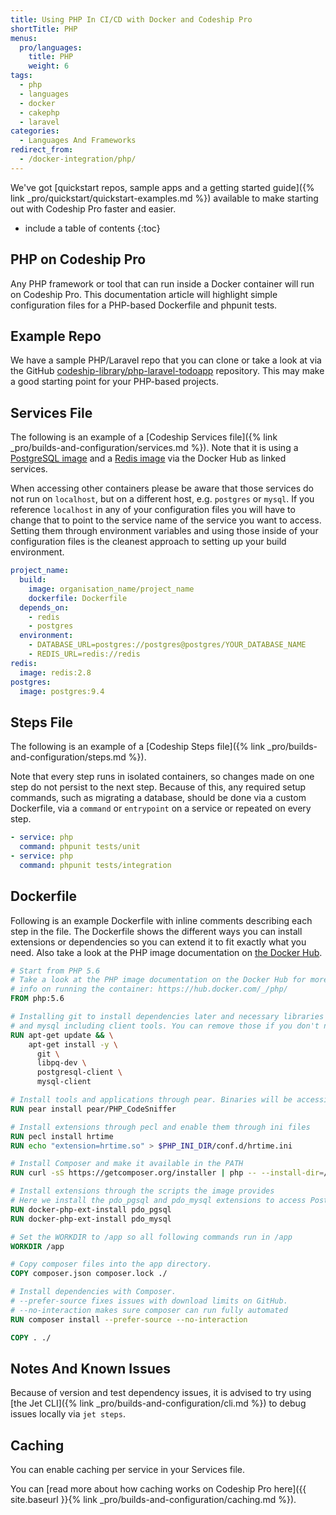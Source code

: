 ```yaml
---
title: Using PHP In CI/CD with Docker and Codeship Pro
shortTitle: PHP
menus:
  pro/languages:
    title: PHP
    weight: 6
tags:
  - php
  - languages
  - docker
  - cakephp
  - laravel
categories:
  - Languages And Frameworks
redirect_from:
  - /docker-integration/php/
---
```


<div class="info-block">
We've got [quickstart repos, sample apps and a getting started guide]({% link _pro/quickstart/quickstart-examples.md %}) available to make starting out with Codeship Pro faster and easier.
</div>

* include a table of contents
{:toc}

## PHP on Codeship Pro

Any PHP framework or tool that can run inside a Docker container will run on Codeship Pro. This documentation article will highlight simple configuration files for a PHP-based Dockerfile and phpunit tests.

## Example Repo

We have a sample PHP/Laravel repo that you can clone or take a look at via the GitHub [codeship-library/php-laravel-todoapp](https://github.com/codeship-library/php-laravel-todoapp) repository. This may make a good starting point for your PHP-based projects.

## Services File

The following is an example of a [Codeship Services file]({% link _pro/builds-and-configuration/services.md %}). Note that it is using a [PostgreSQL image](https://hub.docker.com/_/postgres/) and a [Redis image](https://hub.docker.com/_/redis/) via the Docker Hub as linked services.

When accessing other containers please be aware that those services do not run on `localhost`, but on a different host, e.g. `postgres` or `mysql`. If you reference `localhost` in any of your configuration files you will have to change that to point to the service name of the service you want to access. Setting them through environment variables and using those inside of your configuration files is the cleanest approach to setting up your build environment.

```yaml
project_name:
  build:
    image: organisation_name/project_name
    dockerfile: Dockerfile
  depends_on:
    - redis
    - postgres
  environment:
    - DATABASE_URL=postgres://postgres@postgres/YOUR_DATABASE_NAME
    - REDIS_URL=redis://redis
redis:
  image: redis:2.8
postgres:
  image: postgres:9.4
```

## Steps File

The following is an example of a [Codeship Steps file]({% link _pro/builds-and-configuration/steps.md %}).

Note that every step runs in isolated containers, so changes made on one step do not persist to the next step.  Because of this, any required setup commands, such as migrating a database, should be done via a custom Dockerfile, via a `command` or `entrypoint` on a service or repeated on every step.

```yaml
- service: php
  command: phpunit tests/unit
- service: php
  command: phpunit tests/integration
```

## Dockerfile

Following is an example Dockerfile with inline comments describing each step in the file. The Dockerfile shows the different ways you can install extensions or dependencies so you can extend it to fit exactly what you need. Also take a look at the PHP image documentation on [the Docker Hub](https://hub.docker.com/_/php/).

```dockerfile
# Start from PHP 5.6
# Take a look at the PHP image documentation on the Docker Hub for more detailed
# info on running the container: https://hub.docker.com/_/php/
FROM php:5.6

# Installing git to install dependencies later and necessary libraries for postgres
# and mysql including client tools. You can remove those if you don't need them for your build.
RUN apt-get update && \
    apt-get install -y \
      git \
      libpq-dev \
      postgresql-client \
      mysql-client

# Install tools and applications through pear. Binaries will be accessible in your PATH.
RUN pear install pear/PHP_CodeSniffer

# Install extensions through pecl and enable them through ini files
RUN pecl install hrtime
RUN echo "extension=hrtime.so" > $PHP_INI_DIR/conf.d/hrtime.ini

# Install Composer and make it available in the PATH
RUN curl -sS https://getcomposer.org/installer | php -- --install-dir=/usr/bin/ --filename=composer

# Install extensions through the scripts the image provides
# Here we install the pdo_pgsql and pdo_mysql extensions to access PostgreSQL and MySQL.
RUN docker-php-ext-install pdo_pgsql
RUN docker-php-ext-install pdo_mysql

# Set the WORKDIR to /app so all following commands run in /app
WORKDIR /app

# Copy composer files into the app directory.
COPY composer.json composer.lock ./

# Install dependencies with Composer.
# --prefer-source fixes issues with download limits on GitHub.
# --no-interaction makes sure composer can run fully automated
RUN composer install --prefer-source --no-interaction

COPY . ./
```

## Notes And Known Issues

Because of version and test dependency issues, it is advised to try using [the Jet CLI]({% link _pro/builds-and-configuration/cli.md %}) to debug issues locally via `jet steps`.

## Caching

You can enable caching per service in your Services file.

You can [read more about how caching works on Codeship Pro here]({{ site.baseurl }}{% link _pro/builds-and-configuration/caching.md %}).
